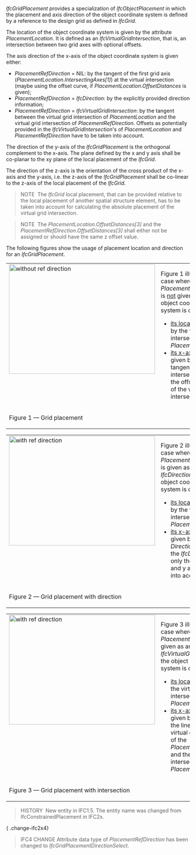 _IfcGridPlacement_ provides a specialization of _IfcObjectPlacement_ in which the placement and axis direction of the object coordinate system is defined by a reference to the design grid as defined in _IfcGrid_.

The location of the object coordinate system is given by the attribute _PlacementLocation_. It is defined as an _IfcVirtualGridIntersection_, that is, an intersection between two grid axes with optional offsets.

The axis direction of the x-axis of the object coordinate system is given either:

* _PlacementRefDirection_ = NIL: by the tangent of the first grid axis (_PlacementLocation.IntersectingAxes[1]_) at the virtual intersection (maybe using the offset curve, if _PlacementLocation.OffsetDistances_ is given);
* _PlacementRefDirection_ = _IfcDirection_: by the explicitly provided direction information;
* _PlacementRefDirection_ = _IfcVirtualGridIntersection_: by the tangent between the virtual grid intersection of _PlacementLocation_ and the virtual grid intersection of _PlacementRefDirection_. Offsets as potentially provided in the _IfcVirtualGridIntersection_'s of _PlacementLocation_ and _PlacementRefDirection_ have to be taken into account.

The direction of the y-axis of the _IfcGridPlacement_ is the orthogonal complement to the x-axis. The plane defined by the x and y axis shall be co-planar to the xy plane of the local placement of the _IfcGrid_.

The direction of the z-axis is the orientation of the cross product of the x-axis and the y-axis, i.e. the z-axis of the _IfcGridPlacement_ shall be co-linear to the z-axis of the local placement of the _IfcGrid_.

> NOTE&nbsp; The _IfcGrid_ local placement, that can be provided relative to the local placement of another spatial structure element, has to be taken into account for calculating the absolute placement of the virtual grid intersection.

> NOTE&nbsp; The _PlacementLocation.OffsetDistances[3]_ and the _PlacementRefDirection.OffsetDistances[3]_ shall either not be assigned or should have the same z offset value.

The following figures show the usage of placement location and direction for an _IfcGridPlacement_.

<table cellpadding="2" cellspacing="2" summary="Geometry use definition">
<tr><td align="left" valign="top"><img src="../../../figures/IfcGridPlacement-Layout1.png" alt="without ref direction" border="0" height="300" width="400"></td>
<td style="vertical-align:bottom">
<p>Figure 1 illustrates the case where <em>PlacementRefDirection</em> is <u>not</u> given - the object coordinate system is defined by:</p>
<ul>
<li><u>its location</u>: given by the virtual grid intersection of <em>PlacementLocation</em></li>
<li><u>its x-axis direction</u>: given by the tangent of the first intersecting axis in the offset location of the virtual grid intersection</li>
</ul>
</td>
</tr>
<tr><td><p class="figure">Figure 1 &mdash; Grid placement</p></td>
<td>&nbsp;</td>
</tr>
</table>

<table cellpadding="2" cellspacing="2" summary="Geometry use definition">
<tr>
<td align="left" valign="top"><img src="../../../figures/IfcGridPlacement-Layout3.png" alt="with ref direction" border="0" height="300" width="400"></td>
<td style="vertical-align:bottom">
<p>Figure 2 illustrates the case where <em>PlacementRefDirection</em> is given as an <em>IfcDirection</em>- the object coordinate system is defined by:
<ul>
<li><u>its location</u>: given by the virtual grid intersection of <em>PlacementLocation</em></li>
<li><u>its x-axis direction</u>: given by the <em>DirectionRatios</em> of the <em>IfcDirection</em>, only the ratios for x and y are taken into account,</li>
</ul>
</td>
</tr>
<tr><td><p class="figure">Figure 2 &mdash; Grid placement with direction</p></td>
<td>&nbsp;</td>
</tr>
</table>

<table cellpadding="2" cellspacing="2" summary="Geometry use definition">
<tr><td align="left" valign="top"><img src="../../../figures/IfcGridPlacement-Layout2.png" alt="with ref direction" border="0" height="300" width="400"></td>
<td style="vertical-align:bottom">
<p>Figure 3 illustrates the case where <em>PlacementRefDirection</em> is given as an <em>IfcVirtualGridIntersection</em>- the object coordinate system is defined by:
<ul>
<li><u>its location</u>: given by the virtual grid intersection of <em>PlacementLocation</em></li>
<li><u>its x-axis direction</u>: given by the tangent of the line between the virtual grid intersection of the <em>PlacementLocation</em> and the virtual grid intersection of the <em>PlacementRefDirection</em>.</li>
</ul>
</td>
</tr>
<tr><td><p class="figure">Figure 3 &mdash; Grid placement with intersection</p></td>
<td>&nbsp;</td>
</tr>
</table>

> HISTORY  New entity in IFC1.5. The entity name was changed from IfcConstrainedPlacement in IFC2x.

{ .change-ifc2x4}
> IFC4 CHANGE Attribute data type of _PlacementRefDirection_ has been changed to _IfcGridPlacementDirectionSelect_.